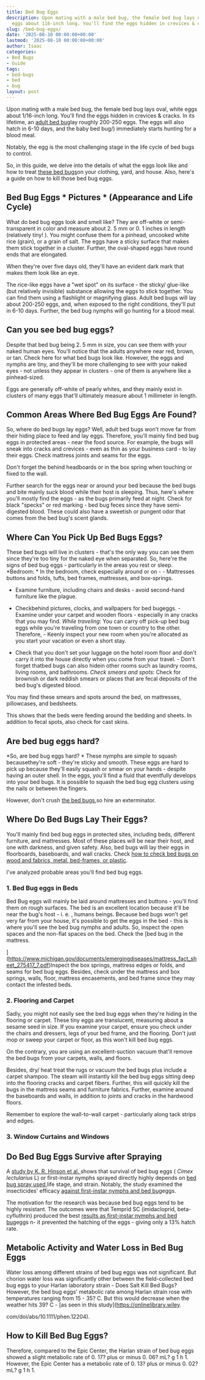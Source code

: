 ```yaml
---
title: Bed Bug Eggs
description: Upon mating with a male bed bug, the female bed bug lays oval, white
  eggs about 116-inch long. You'll find the eggs hidden in crevices & cracks. In its...
slug: /bed-bug-eggs/
date: '2025-08-10 00:00:00+00:00'
lastmod: '2025-08-10 00:00:00+00:00'
author: Isaac
categories:
- Bed Bugs
- Guide
tags:
- bed-bugs
- bed
- bug
layout: post
---
```

Upon mating with a male bed bug, the female bed bug lays oval, white eggs about 1/16-inch long. You'll find the eggs hidden in crevices & cracks. In its lifetime, an [adult bed bug](https://digitalcommons.ilr.cornell.edu/manuals/25/)lay roughly 200-250 eggs. The eggs will also hatch in 6-10 days, and the baby bed bug/) immediately starts hunting for a blood meal.

Notably, the egg is the most challenging stage in the life cycle of bed bugs to control.

So, in this guide, we delve into the details of what the eggs look like and how to treat [these bed bugs](https://www.sciencedirect.com/science/article/pii/S155541551730274X)on your clothing, yard, and house. Also, here's a guide on how to kill those bed bug eggs.

##  Bed Bug Eggs * Pictures * (Appearance and Life Cycle)

What do bed bug eggs look and smell like? They are off-white or semi-transparent in color and measure about 2. 5 mm or 0. 1 inches in length (relatively tiny! ). You might confuse them for a pinhead, uncooked white rice (grain), or a grain of salt. The eggs have a sticky surface that makes them stick together in a cluster. Further, the oval-shaped eggs have round ends that are elongated.

When they're over five days old, they'll have an evident dark mark that makes them look like an eye.

The rice-like eggs have a "wet spot" on its surface - the sticky/ glue-like (but relatively invisible) substance allowing the eggs to stick together. You can find them using a flashlight or magnifying glass. Adult bed bugs will lay about 200-250 eggs, and, when exposed to the right conditions, they'll put in 6-10 days. Further, the bed bug nymphs will go hunting for a blood meal.

##  Can you see bed bug eggs?

Despite that bed bug being 2. 5 mm in size, you can see them with your naked human eyes. You'll notice that the adults anywhere near red, brown, or tan. Check here for what bed bugs look like. However, the eggs and nymphs are tiny, and they'll be more challenging to see with your naked eyes - not unless they appear in clusters - one of them is anywhere like a pinhead-sized.

Eggs are generally off-white of pearly whites, and they mainly exist in clusters of many eggs that'll ultimately measure about 1 millimeter in length.

##  Common Areas Where Bed Bug Eggs Are Found?

So, where do bed bugs lay eggs? Well, adult bed bugs won't move far from their hiding place to feed and lay eggs. Therefore, you'll mainly find bed bug eggs in protected areas - near the food source. For example, the bugs will sneak into cracks and crevices - even as thin as your business card - to lay their eggs. Check mattress joints and seams for the eggs.

Don't forget the behind headboards or in the box spring when touching or fixed to the wall.

Further search for the eggs near or around your bed because the bed bugs and bite mainly suck blood while their host is sleeping. Thus, here's where you'll mostly find the eggs - as the bugs primarily feed at night. Check for black "specks" or red marking - bed bug feces since they have semi-digested blood. These could also have a sweetish or pungent odor that comes from the bed bug's scent glands.

##  Where Can You Pick Up Bed Bugs Eggs?

These bed bugs will live in clusters - that's the only way you can see them since they're too tiny for the naked eye when separated. So, here're the signs of bed bug eggs - particularly in the areas you rest or sleep. *Bedroom: * In the bedroom, check especially around or on - - Mattresses buttons and folds, tufts, bed frames, mattresses, and box-springs.

- Examine furniture, including chairs and desks - avoid second-hand furniture like the plague.

- Checkbehind pictures, clocks, and wallpapers for bed bugeggs. - Examine under your carpet and wooden floors - especially in any cracks that you may find. *While traveling*: You can carry off pick-up bed bug eggs while you're traveling from one town or country to the other. Therefore, - Keenly inspect your new room when you're allocated as you start your vacation or even a short stay.

- Check that you don't set your luggage on the hotel room floor and don't carry it into the house directly when you come from your travel. - Don't forget thatbed bugs can also hidein other rooms such as laundry rooms, living rooms, and bathrooms. *Check smears and spots*: Check for brownish or dark reddish smears or places that are fecal deposits of the bed bug's digested blood.

You may find these smears and spots around the bed, on mattresses, pillowcases, and bedsheets.

This shows that the beds were feeding around the bedding and sheets. In addition to fecal spots, also check for cast skins.

##  Are bed bug eggs hard?

*So, are bed bug eggs hard? * These nymphs are simple to squash becausethey're soft - they're sticky and smooth. These eggs are hard to pick up because they'll easily squash or smear on your hands - despite having an outer shell. In the eggs, you'll find a fluid that eventfully develops into your bed bugs. It is possible to squash the bed bug egg clusters using the nails or between the fingers.

However, don't crush [the bed bugs](https://www.bedbugsinsider.com/what-happens-when-you-squish-a-bed-bug/),so hire an exterminator.

##  Where Do Bed Bugs Lay Their Eggs?

You'll mainly find bed bug eggs in protected sites, including beds, different furniture, and mattresses. Most of these places will be near their host, and one with darkness, and given safety. Also, bed bugs will lay their eggs in floorboards, baseboards, and wall cracks. Check [how to check bed bugs on wood and fabrics, metal, bed-frames, or plastic](https://www.epa.gov/bedbugs/how-find-bed-bugs).

I've analyzed probable areas you'll find bed bug eggs.

###  1. Bed Bug eggs in Beds

Bed Bug eggs will mainly be laid around mattresses and buttons - you'll find them on rough surfaces. The bed is an excellent location because it'll be near the bug's host - i. e. , humans beings. Because bed bugs won't get very far from your house, it's possible to get the eggs in the bed - this is where you'll see the bed bug nymphs and adults. So, inspect the open spaces and the non-flat spaces on the bed. Check the [bed bug in the mattress.

](https://www.michigan.gov/documents/emergingdiseases/mattress_fact_sheet_275417_7.pdf)Inspect the box springs, mattress edges or folds, and seams for bed bug eggs. Besides, check under the mattress and box springs, walls, floor, mattress encasements, and bed frame since they may contact the infested beds.

###  2. Flooring and Carpet

Sadly, you might not easily see the bed bug eggs when they're hiding in the flooring or carpet. These tiny eggs are translucent, measuring about a sesame seed in size. If you examine your carpet, ensure you check under the chairs and dressers, legs of your bed frame, and the flooring. Don't just mop or sweep your carpet or floor, as this won't kill bed bug eggs.

On the contrary, you are using an excellent-suction vacuum that'll remove the bed bugs from your carpets, walls, and floors.

Besides, dry/ heat treat the rugs or vacuum the bed bugs plus include a carpet shampoo. The steam will instantly kill the bed bug eggs sitting deep into the flooring cracks and carpet fibers. Further, this will quickly kill the bugs in the mattress seams and furniture fabrics. Further, examine around the baseboards and walls, in addition to joints and cracks in the hardwood floors.

Remember to explore the wall-to-wall carpet - particularly along tack strips and edges.

###  3. Window Curtains and Windows

##  Do Bed Bug Eggs Survive after Spraying

A [study by K. R. Hinson et al. ](https://academic.oup.com/jee/article-abstract/109/6/2495/2422101)shows that survival of bed bug eggs ( *Cimex lectularius* L) or first-instar nymphs sprayed directly highly depends on [bed bug spray used](https://pestpolicy.com/best-bed-bug-spray/),life stage, and strain. Notably, the study examined the insecticides' efficacy [against first-instar nymphs and bed bug](https://pestpolicy.com/best-bed-bug-traps/)eggs.

The motivation for the research was because bed bug eggs tend to be highly resistant. The outcomes were that Temprid SC (imidacloprid, beta-cyfluthrin) produced the best [results as first-instar nymphs and bed bug](https://pestpolicy.com/can-bed-bugs-survive-in-water/)eggs n- it prevented the hatching of the eggs - giving only a 13% hatch rate.

##  **Metabolic Activity and Water Loss in Bed Bug Eggs**

Water loss among different strains of bed bug eggs was not significant. But chorion water loss was significantly other between the field-collected bed bug eggs to your Harlan laboratory strain - Does Salt Kill Bed Bugs? However, the bed bug eggs' metabolic rate among Harlan strain rose with temperatures ranging from 15 - 35? C. But this would decrease when the weather hits 39? C - [as seen in this study](https://onlinelibrary.wiley.

com/doi/abs/10.1111/phen.12204).

##  How to Kill Bed Bug Eggs?

Therefore, compared to the Epic Center, the Harlan strain of bed bug eggs showed a slight metabolic rate of 0. 17? plus or minus 0. 06? mL? g 1 h 1. However, the Epic Center has a metabolic rate of 0. 13? plus or minus 0. 02? mL? g 1 h 1.